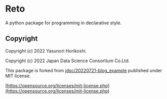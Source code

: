 # Reto

A python package for programming in declarative style.

## Copyright

Copyright (c) 2022 Yasunori Horikoshi.

Copyright (c) 2022 Japan Data Science Consortium Co.Ltd.

This package is forked from [jdsc/20220721-blog_example](https://github.com/jdsc/20220721-blog_example) published under MIT license.

[https://opensource.org/licenses/mit-license.php](https://opensource.org/licenses/mit-license.php)
